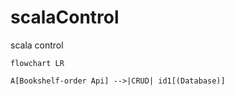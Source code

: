 # scalaControl
scala control
```mermaid
flowchart LR 

A[Bookshelf-order Api] -->|CRUD| id1[(Database)]
```

